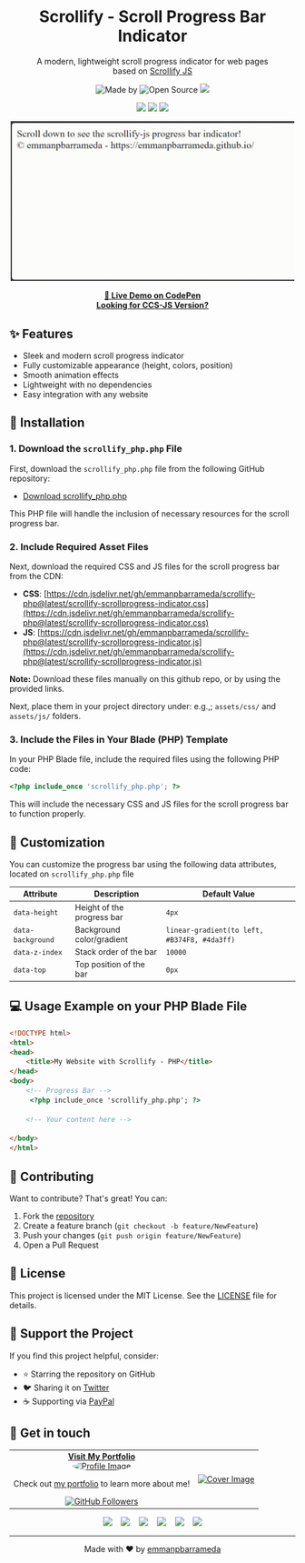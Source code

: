 <h1 align="center">Scrollify - Scroll Progress Bar Indicator</h1>

<p align="center">
  A modern, lightweight scroll progress indicator for web pages<br>based on 
  <a href="https://github.com/emmanpbarrameda/scrollify-js" target="_blank">
    <u>Scrollify JS</u>
  </a>
</p>

<p align="center">
  <img alt="Made by" src="https://img.shields.io/badge/MADE_BY-EMMAN_P_BARRAMEDA-1877F2?style=for-the-badge&labelColor=FFFFFF"/>
  <img alt="Open Source" src="https://img.shields.io/badge/OPEN_SOURCE-FE7D37?style=for-the-badge&logo=git&logoColor=white"/>
  <img src="https://img.shields.io/badge/PHP-777BB4?style=for-the-badge&logo=php&logoColor=white"/>
</p>

<p align="center">
  <img src="https://hits.seeyoufarm.com/api/count/incr/badge.svg?url=https%3A%2F%2Fgithub.com%2Femmanpbarrameda%2Fscrollify-php&count_bg=%233D7CC8&title_bg=%23555555&icon=github.svg&icon_color=%23FFFFFF&title=visitors&edge_flat=true"/>
  <img src="https://img.shields.io/github/followers/emmanpbarrameda.svg?style=social&label=Follow"/>
  <img src="https://img.shields.io/github/license/emmanpbarrameda/scrollify-php.svg?style=flat-square"/>
</p>

<p align="center">
  <img src="https://raw.githubusercontent.com/emmanpbarrameda/scrollify-js/main/preview/preview.gif" width="500" alt="Preview"/>
</p>

<p align="center">
  <a href="https://codepen.io/emmanpbarrameda/pen/emOGzYJ" target="_blank">
    <strong>🔴 Live Demo on CodePen</strong>
  </a>
  <br>
  <a href="https://github.com/emmanpbarrameda/scrollify-js" target="_blank">
    <strong>Looking for CCS-JS Version?</strong>
  </a>
</p>

## ✨ Features

- Sleek and modern scroll progress indicator
- Fully customizable appearance (height, colors, position)
- Smooth animation effects
- Lightweight with no dependencies
- Easy integration with any website

## 🚀 Installation

### 1. Download the `scrollify_php.php` File

First, download the `scrollify_php.php` file from the following GitHub repository:

- [Download scrollify_php.php](https://github.com/emmanpbarrameda/scrollify-php/blob/main/scrollify_php.php)

This PHP file will handle the inclusion of necessary resources for the scroll progress bar.

### 2. Include Required Asset Files

Next, download the required CSS and JS files for the scroll progress bar from the CDN:

- **CSS**: [https://cdn.jsdelivr.net/gh/emmanpbarrameda/scrollify-php@latest/scrollify-scrollprogress-indicator.css](https://cdn.jsdelivr.net/gh/emmanpbarrameda/scrollify-php@latest/scrollify-scrollprogress-indicator.css)
- **JS**: [https://cdn.jsdelivr.net/gh/emmanpbarrameda/scrollify-php@latest/scrollify-scrollprogress-indicator.js](https://cdn.jsdelivr.net/gh/emmanpbarrameda/scrollify-php@latest/scrollify-scrollprogress-indicator.js)

**Note:** Download these files manually on this github repo, or by using the provided links. 

Next, place them in your project directory under: e.g.,; `assets/css/` and `assets/js/` folders.

### 3. Include the Files in Your Blade (PHP) Template

In your PHP Blade file, include the required files using the following PHP code:

```php
<?php include_once 'scrollify_php.php'; ?>
```

This will include the necessary CSS and JS files for the scroll progress bar to function properly.

## 🎨 Customization

You can customize the progress bar using the following data attributes, located on `scrollify_php.php` file

| Attribute       | Description                       | Default Value                                 |
|-----------------|-----------------------------------|-----------------------------------------------|
| `data-height`   | Height of the progress bar        | `4px`                                         |
| `data-background` | Background color/gradient         | `linear-gradient(to left, #B374F8, #4da3ff)`  |
| `data-z-index`  | Stack order of the bar            | `10000`                                       |
| `data-top`      | Top position of the bar           | `0px`                                         |

## 💻 Usage Example on your PHP Blade File

```html
<!DOCTYPE html>
<html>
<head>
    <title>My Website with Scrollify - PHP</title>
</head>
<body>
    <!-- Progress Bar -->
     <?php include_once 'scrollify_php.php'; ?>

    <!-- Your content here -->

</body>
</html>
```

## 🤝 Contributing

Want to contribute? That's great! You can:
1. Fork the [repository](https://github.com/emmanpbarrameda/scrollify-php)
2. Create a feature branch (`git checkout -b feature/NewFeature`)
3. Push your changes (`git push origin feature/NewFeature`)
4. Open a Pull Request

## 📄 License

This project is licensed under the MIT License. See the [LICENSE](LICENSE) file for details.

## 💪 Support the Project

If you find this project helpful, consider:

- ⭐ Starring the repository on GitHub
- 🐦 Sharing it on [Twitter](https://twitter.com/)
- ☕ Supporting via [PayPal](https://paypal.me/emmanpbarrameda)

## 👤 Get in touch

<table width="100%" align="center">
  <tr>
    <td align="center">
      <a href="https://emmanpbarrameda.github.io">
        <strong>Visit My Portfolio</strong>
        <br />
        <img src="https://avatars.githubusercontent.com/u/67356375?v=4" alt="Profile Image" width="180" style="border-radius: 50%;" />
      </a>
      <br />
      <p>Check out <a href="https://emmanpbarrameda.github.io" target="_blank">my portfolio</a> to learn more about me!</p>
      <a href="https://github.com/emmanpbarrameda" target="_blank"><img src="https://img.shields.io/github/followers/emmanpbarrameda.svg?style=social&label=Follow on GitHub&maxAge=2592000" alt="GitHub Followers" /></a>
    </td>
    <td align="center">
      <a href="https://emmanpbarrameda.github.io">
        <img src="https://i.imgur.com/HXUaVAA.png" alt="Cover Image"/>
      </a>
    </td>
  </tr>
</table>

<p align="center">
  <a href="https://emmanpbarrameda.github.io" target="_blank"><img src="https://img.shields.io/badge/My Portfolio-%20-blue?style=for-the-badge&logo=web"></a>
  &nbsp;&nbsp;
  <a href="mailto:emmanuelbarrameda1@gmail.com" target="_blank"><img src="https://img.shields.io/badge/Email-%20-red?style=for-the-badge&logo=gmail"></a>
  &nbsp;&nbsp;
  <a href="https://facebook.com/emmanpbarrameda/" target="_blank"><img src="https://img.shields.io/badge/Facebook-%20-blue?style=for-the-badge&logo=facebook"></a>
  &nbsp;&nbsp;
  <a href="https://t.me/emmanpbarrameda/" target="_blank"><img src="https://img.shields.io/badge/Telegram-%20-blue?style=for-the-badge&logo=telegram"></a>
  &nbsp;&nbsp;
  <a href="https://linkedin.com/in/emmanpbarrameda/" target="_blank"><img src="https://img.shields.io/badge/LinkedIn-%20-blue?style=for-the-badge&logo=linkedin"></a>
  &nbsp;&nbsp;
  <a href="https://github.com/emmanpbarrameda/" target="_blank"><img src="https://img.shields.io/badge/GitHub-%20-black?style=for-the-badge&logo=github"></a>
</p>

------------

<p align="center">Made with ❤️ by <a href="https://emmanpbarrameda.github.io">emmanpbarrameda</a></p>